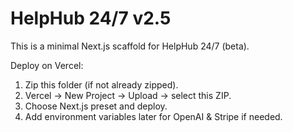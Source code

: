 
# HelpHub 24/7 v2.5

This is a minimal Next.js scaffold for HelpHub 24/7 (beta).

Deploy on Vercel:
1. Zip this folder (if not already zipped).
2. Vercel → New Project → Upload → select this ZIP.
3. Choose Next.js preset and deploy.
4. Add environment variables later for OpenAI & Stripe if needed.
